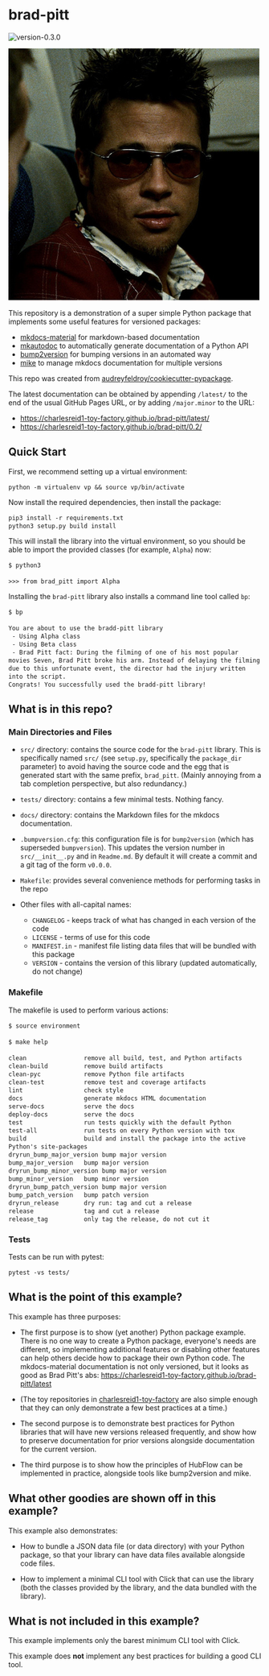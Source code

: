 # brad-pitt

<img alt="version-0.3.0" src="https://img.shields.io/badge/version-0.3.0-orange" />

![Brad Pitt](docs/img/brad.jpg)

This repository is a demonstration of a super simple Python
package that implements some useful features for versioned
packages:

* [mkdocs-material](https://squidfunk.github.io/mkdocs-material/)
  for markdown-based documentation
* [mkautodoc](https://github.com/tomchristie/mkautodoc)
  to automatically generate documentation of a Python API
* [bump2version](https://github.com/c4urself/bump2version/)
  for bumping versions in an automated way
* [mike](https://github.com/jimporter/mike)
  to manage mkdocs documentation for multiple versions

This repo was created from 
[audreyfeldroy/cookiecutter-pypackage](https://github.com/audreyfeldroy/cookiecutter-pypackage).

The latest documentation can be obtained by appending `/latest/` to the end of the usual
GitHub Pages URL, or by adding `/major.minor` to the URL:

* <https://charlesreid1-toy-factory.github.io/brad-pitt/latest/>
* <https://charlesreid1-toy-factory.github.io/brad-pitt/0.2/>


## Quick Start

First, we recommend setting up a virtual environment:

```
python -m virtualenv vp && source vp/bin/activate
```

Now install the required dependencies, then install the package:

```
pip3 install -r requirements.txt
python3 setup.py build install
```

This will install the library into the virtual environment, so you should
be able to import the provided classes (for example, `Alpha`) now:

```
$ python3

>>> from brad_pitt import Alpha
```

Installing the `brad-pitt` library also installs a command line tool
called `bp`:

```
$ bp

You are about to use the bradd-pitt library
 - Using Alpha class
 - Using Beta class
 - Brad Pitt fact: During the filming of one of his most popular movies Seven, Brad Pitt broke his arm. Instead of delaying the filming due to this unfortunate event, the director had the injury written into the script.
Congrats! You successfully used the bradd-pitt library!
```

## What is in this repo?

### Main Directories and Files

* `src/` directory: contains the source code for the `brad-pitt` library.
  This is specifically named `src/` (see `setup.py`, specifically the
  `package_dir` parameter) to avoid having the source code and the
  egg that is generated start with the same prefix, `brad_pitt`.
  (Mainly annoying from a tab completion perspective, but also redundancy.)

* `tests/` directory: contains a few minimal tests. Nothing fancy.

* `docs/` directory: contains the Markdown files for the mkdocs documentation.

* `.bumpversion.cfg`: this configuration file is for `bump2version` (which has
  superseded `bumpversion`). This updates the version number in `src/__init__.py`
  and in `Readme.md`. By default it will create a commit and a git tag of the form
  `v0.0.0`.

* `Makefile`: provides several convenience methods for performing tasks in the repo

* Other files with all-capital names:
    * `CHANGELOG` - keeps track of what has changed in each version of the code
    * `LICENSE` - terms of use for this code
    * `MANIFEST.in` - manifest file listing data files that will be bundled with this package
    * `VERSION` - contains the version of this library (updated automatically, do not change)

### Makefile

The makefile is used to perform various actions:

```
$ source environment

$ make help

clean                remove all build, test, and Python artifacts
clean-build          remove build artifacts
clean-pyc            remove Python file artifacts
clean-test           remove test and coverage artifacts
lint                 check style
docs                 generate mkdocs HTML documentation
serve-docs           serve the docs
deploy-docs          serve the docs
test                 run tests quickly with the default Python
test-all             run tests on every Python version with tox
build                build and install the package into the active Python's site-packages
dryrun_bump_major_version bump major version
bump_major_version   bump major version
dryrun_bump_minor_version bump major version
bump_minor_version   bump minor version
dryrun_bump_patch_version bump major version
bump_patch_version   bump patch version
dryrun_release       dry run: tag and cut a release
release              tag and cut a release
release_tag          only tag the release, do not cut it
```

### Tests

Tests can be run with pytest:

```
pytest -vs tests/
```


## What is the point of this example?

This example has three purposes:

* The first purpose is to show (yet another) Python package example. There is no one
  way to create a Python package, everyone's needs are different, so implementing
  additional features or disabling other features can help others decide how to
  package their own Python code.
  The mkdocs-material documentation is not only versioned, but it looks as good as
  Brad Pitt's abs:
  <https://charlesreid1-toy-factory.github.io/brad-pitt/latest>

* (The toy repositories in [charlesreid1-toy-factory](https://github.com/charlesreid1-toy-factory/)
  are also simple enough that they can only demonstrate a few best practices at a time.)

* The second purpose is to demonstrate best practices for Python libraries that will have
  new versions released frequently, and show how to preserve documentation for prior
  versions alongside documentation for the current version.

* The third purpose is to show how the principles of HubFlow can be implemented in practice,
  alongside tools like bump2version and mike.


## What other goodies are shown off in this example?

This example also demonstrates:

* How to bundle a JSON data file (or data directory) with your Python package, so that
  your library can have data files available alongside code files.

* How to implement a minimal CLI tool with Click that can use the library (both the classes
  provided by the library, and the data bundled with the library).


## What is not included in this example?

This example implements only the barest minimum CLI tool with Click.

This example does **not** implement any best practices for building a good CLI tool.

